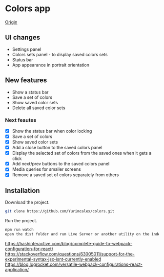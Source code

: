# Colors app

[Origin](https://www.youtube.com/watch?v=OaNICHKM5KM)

## UI changes

- Settings panel
- Colors sets panel - to display saved colors sets
- Status bar
- App appearance in portrait orientation

## New features

- Show a status bar
- Save a set of colors
- Show saved color sets
- Delete all saved color sets

### Next feautes

- [x] Show the status bar when color locking
- [x] Save a set of colors
- [x] Show saved color sets
- [x] Add a close button to the saved colors panel
- [x] Display the selected set of colors from the saved ones when it gets a click
- [x] Add next/prev buttons to the saved colors panel
- [x] Media queries for smaller screens
- [x] Remove a saved set of colors separately from others

## Installation

Download the project.

```sh
git clone https://github.com/Yurimcalex/colors.git
```

Run the project.

```sh
npm run watch
open the dist folder and run Live Server or another utility on the index.html file
```


https://hashinteractive.com/blog/complete-guide-to-webpack-configuration-for-react/
https://stackoverflow.com/questions/63005011/support-for-the-experimental-syntax-jsx-isnt-currently-enabled
https://blog.logrocket.com/versatile-webpack-configurations-react-application/